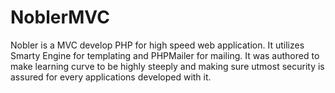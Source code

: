 # NoblerMVC
Nobler is a MVC develop PHP for high speed web application.  It utilizes Smarty Engine for templating and PHPMailer for  mailing. It was authored to make learning curve to be  highly steeply and making sure utmost security is assured for every applications developed with it.
